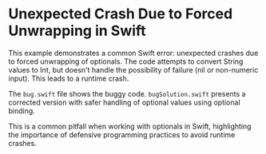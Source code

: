 # Unexpected Crash Due to Forced Unwrapping in Swift

This example demonstrates a common Swift error: unexpected crashes due to forced unwrapping of optionals.  The code attempts to convert String values to Int, but doesn't handle the possibility of failure (nil or non-numeric input). This leads to a runtime crash.

The `bug.swift` file shows the buggy code. `bugSolution.swift` presents a corrected version with safer handling of optional values using optional binding.

This is a common pitfall when working with optionals in Swift, highlighting the importance of defensive programming practices to avoid runtime crashes.